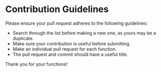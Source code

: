 # Contribution Guidelines

Please ensure your pull request adheres to the following guidelines:

- Search through the list before making a new one, as yours may be a duplicate.
- Make sure your contribution is useful before submitting.
- Make an individual pull request for each function.
- The pull request and commit should have a useful title.

Thank you for your functions!